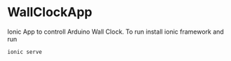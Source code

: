 # WallClockApp

Ionic App to controll Arduino Wall Clock. To run install ionic framework and run
```
ionic serve
```
